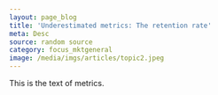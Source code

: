 ```yaml
---
layout: page_blog
title: 'Underestimated metrics: The retention rate'
meta: Desc
source: random source
category: focus_mktgeneral
image: /media/imgs/articles/topic2.jpeg
---
```


This is the text of metrics.